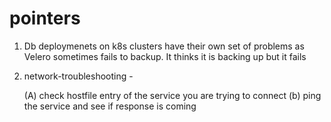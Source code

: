 # pointers


1. Db deploymenets on k8s clusters have their own set of problems as Velero sometimes fails to backup. It thinks it is backing up but it fails

2. network-troubleshooting -

   (A) check hostfile entry of the service you are trying to connect
   (b) ping the service and see if response is coming 
